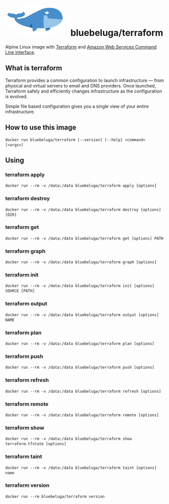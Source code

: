 
# [<img src=".bluebeluga.png" height="100" width="200" style="border-radius: 50%;" alt="@fancyremarker" />](https://github.com/blue-beluga/docker-terraform) bluebeluga/terraform

Alpine Linux image with [Terraform](https://www.terraform.io/) and [Amazon Web Services Command Line Interface](http://aws.amazon.com/cli/).

## What is terraform

Terraform provides a common configuration to launch infrastructure — from physical and virtual servers to email and DNS providers. Once launched, Terraform safely and efficiently changes infrastructure as the configuration is evolved.

Simple file based configuration gives you a single view of your entire infrastructure.

## How to use this image

```
docker run bluebeluga/terraform [--version] [--help] <command> [<args>]

```

## Using

### terraform apply

```
docker run --rm -v /data:/data bluebeluga/terraform apply [options]
```

### terraform destroy

```
docker run --rm -v /data:/data bluebeluga/terraform destroy [options] [DIR]
```

### terraform get

```
docker run --rm -v /data:/data bluebeluga/terraform get [options] PATH
```

### terraform graph

```
docker run --rm -v /data:/data bluebeluga/terraform graph [options]
```

### terraform init

```
docker run --rm -v /data:/data bluebeluga/terraform init [options] SOURCE [PATH]
```

### terraform output

```
docker run --rm -v /data:/data bluebeluga/terraform output [options] NAME
```

### terraform plan

```
docker run --rm -v /data:/data bluebeluga/terraform plan [options]
```

### terraform push

```
docker run --rm -v /data:/data bluebeluga/terraform push [options]
```

### terraform refresh

```
docker run --rm -v /data:/data bluebeluga/terraform refresh [options]
```

### terraform remote

```
docker run --rm -v /data:/data bluebeluga/terraform remote [options]
```

### terraform show

```
docker run --rm -v /data:/data bluebeluga/terraform show terraform.tfstate [options]
```

### terraform taint

```
docker run --rm -v /data:/data bluebeluga/terraform taint [options] name
```

### terraform version

```
docker run --rm bluebeluga/terraform version
```
